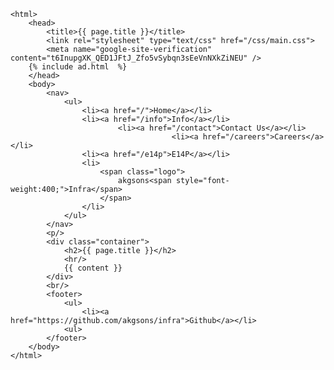<!DOCTYPE html>
	<html>
		<head>
			<title>{{ page.title }}</title>
			<link rel="stylesheet" type="text/css" href="/css/main.css">
			<meta name="google-site-verification" content="t6InupgXK_QED1JFtJ_Zfo5vSybqn3sEeVnNXkZiNEU" />
		{% include ad.html  %}
		</head>
		<body>
			<nav>
	    		<ul>					
	        		<li><a href="/">Home</a></li>
					<li><a href="/info">Info</a></li>
		        	        <li><a href="/contact">Contact Us</a></li>
                                        <li><a href="/careers">Careers</a></li>
					<li><a href="/e14p">E14P</a></li>
					<li>
						<span class="logo">
							akgsons<span style="font-weight:400;">Infra</span>
						</span>
					</li>					
	    		</ul>
			</nav>
			<p/>
			<div class="container">		
				<h2>{{ page.title }}</h2>	
				<hr/>											
				{{ content }}						
			</div>
			<br/>
			<footer>
				<ul>
					<li><a href="https://github.com/akgsons/infra">Github</a></li>
				<ul>
			</footer>
		</body>
	</html>
